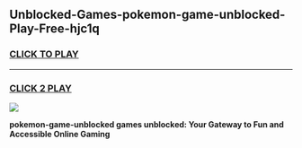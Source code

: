 
## Unblocked-Games-pokemon-game-unblocked-Play-Free-hjc1q
<h3>
<a href="https://premium76.site?title=pokemon-game-unblocked&ref=12A">CLICK TO PLAY</a></h3>
<hr>

<h3>
<a href="https://premium76.site?title=pokemon-game-unblocked&ref=12A">CLICK 2 PLAY</a>
  
</h3>

<a href="https://premium76.site?title=pokemon-game-unblocked&ref=12A"><img src="https://clearcache.store/games.png"></a>


**pokemon-game-unblocked games unblocked: Your Gateway to Fun and Accessible Online Gaming**
